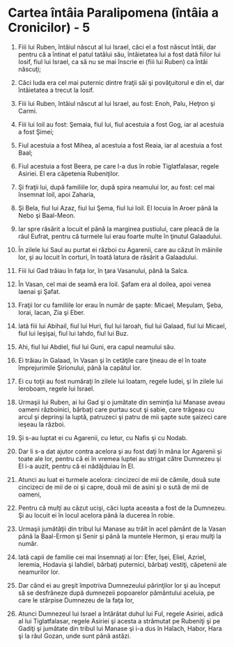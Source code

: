 # Cartea &#238;nt&#226;ia Paralipomena (&#238;nt&#226;ia a Cronicilor) - 5

1. Fiii lui Ruben, întâiul născut al lui Israel, căci el a fost născut întâi, dar pentru că a întinat el patul tatălui său, întâietatea lui a fost dată fiilor lui Iosif, fiul lui Israel, ca să nu se mai înscrie ei (fiii lui Ruben) ca întâi născuţi; 

2. Căci Iuda era cel mai puternic dintre fraţii săi şi povăţuitorul e din el, dar întâietatea a trecut la Iosif. 

3. Fiii lui Ruben, întâiul născut al lui Israel, au fost: Enoh, Palu, Heţron şi Carmi. 

4. Fiii lui Ioil au fost: Şemaia, fiul lui, fiul acestuia a fost Gog, iar al acestuia a fost Şimei; 

5. Fiul acestuia a fost Mihea, al acestuia a fost Reaia, iar al acestuia a fost Baal; 

6. Fiul acestuia a fost Beera, pe care l-a dus în robie Tiglatfalasar, regele Asiriei. El era căpetenia Rubeniţilor. 

7. Şi fraţii lui, după familiile lor, după spira neamului lor, au fost: cel mai însemnat Ioil, apoi Zaharia, 

8. Şi Bela, fiul lui Azaz, fiul lui Şema, fiul lui Ioil. El locuia în Aroer până la Nebo şi Baal-Meon. 

9. Iar spre răsărit a locuit el până la marginea pustiului, care pleacă de la râul Eufrat, pentru că turmele lui erau foarte multe în ţinutul Galaadului. 

10. În zilele lui Saul au purtat ei război cu Agarenii, care au căzut în mâinile lor, şi au locuit în corturi, în toată latura de răsărit a Galaadului. 

11. Fiii lui Gad trăiau în faţa lor, în ţara Vasanului, până la Salca. 

12. În Vasan, cel mai de seamă era Ioil. Şafam era al doilea, apoi venea Iaenai şi Şafat. 

13. Fraţii lor cu familiile lor erau în număr de şapte: Micael, Meşulam, Şeba, Iorai, Iacan, Zia şi Eber. 

14. Iată fiii lui Abihail, fiul lui Huri, fiul lui Iaroah, fiul lui Galaad, fiul lui Micael, fiul lui Ieşişai, fiul lui Iahdo, fiul lui Buz. 

15. Ahi, fiul lui Abdiel, fiul lui Guni, era capul neamului său. 

16. Ei trăiau în Galaad, în Vasan şi în cetăţile care ţineau de el în toate împrejurimile Şirionului, până la capătul lor. 

17. Ei cu toţii au fost număraţi în zilele lui Ioatam, regele Iudei, şi în zilele lui Ieroboam, regele lui Israel. 

18. Urmaşii lui Ruben, ai lui Gad şi o jumătate din seminţia lui Manase aveau oameni războinici, bărbaţi care purtau scut şi sabie, care trăgeau cu arcul şi deprinşi la luptă, patruzeci şi patru de mii şapte sute şaizeci care ieşeau la război. 

19. Şi s-au luptat ei cu Agarenii, cu Ietur, cu Nafis şi cu Nodab. 

20. Dar li s-a dat ajutor contra acelora şi au fost daţi în mâna lor Agarenii şi toate ale lor, pentru că ei în vremea luptei au strigat către Dumnezeu şi El i-a auzit, pentru că ei nădăjduiau în El. 

21. Atunci au luat ei turmele acelora: cincizeci de mii de cămile, două sute cincizeci de mii de oi şi capre, două mii de asini şi o sută de mii de oameni, 

22. Pentru că mulţi au căzut ucişi, căci lupta aceasta a fost de la Dumnezeu. Şi au locuit ei în locul acelora până la ducerea în robie. 

23. Urmaşii jumătăţii din tribul lui Manase au trăit în acel pământ de la Vasan până la Baal-Ermon şi Senir şi până la muntele Hermon, şi erau mulţi la număr. 

24. Iată capii de familie cei mai însemnaţi ai lor: Efer, Işei, Eliel, Azriel, Ieremia, Hodavia şi Iahdiel, bărbaţi puternici, bărbaţi vestiţi, căpetenii ale neamurilor lor. 

25. Dar când ei au greşit împotriva Dumnezeului părinţilor lor şi au început să se desfrâneze după dumnezeii popoarelor pământului aceluia, pe care le stârpise Dumnezeu de la faţa lor, 

26. Atunci Dumnezeul lui Israel a întărâtat duhul lui Ful, regele Asiriei, adică al lui Tiglatfalasar, regele Asiriei şi acesta a strămutat pe Rubeniţi şi pe Gadiţi şi jumătate din tribul lui Manase şi i-a dus în Halach, Habor, Hara şi la râul Gozan, unde sunt până astăzi. 

